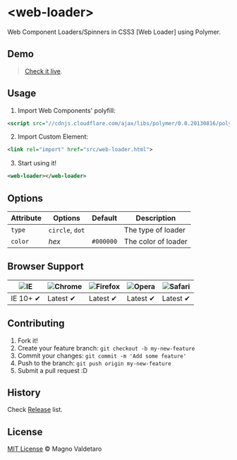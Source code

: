 # &lt;web-loader&gt;

Web Component Loaders/Spinners in CSS3 [Web Loader] using Polymer.

## Demo
> [Check it live](http://ifly9.com.br/webcomponents/web-loader/).

## Usage

1. Import Web Components' polyfill:

  ```xml
<script src="//cdnjs.cloudflare.com/ajax/libs/polymer/0.0.20130816/polymer.min.js"></script>
  ```

2. Import Custom Element:

  ```xml
<link rel="import" href="src/web-loader.html">
  ```

3. Start using it!

  ```xml
<web-loader></web-loader>
  ```

## Options

Attribute | Options         | Default                    | Description
---       | ---             | ---                        | ---
`type`    | `circle`, `dot` |                            | The type of loader
`color`   | *hex*           | `#000000`                  | The color of loader

## Browser Support

![IE](https://raw.github.com/paulirish/browser-logos/master/internet-explorer/internet-explorer_48x48.png) | ![Chrome](https://raw.github.com/paulirish/browser-logos/master/chrome/chrome_48x48.png) | ![Firefox](https://raw.github.com/paulirish/browser-logos/master/firefox/firefox_48x48.png) | ![Opera](https://raw.github.com/paulirish/browser-logos/master/opera/opera_48x48.png) | ![Safari](https://raw.github.com/paulirish/browser-logos/master/safari/safari_48x48.png)
--- | --- | --- | --- | --- |
IE 10+ ✔ | Latest ✔ | Latest ✔ | Latest ✔ | Latest ✔ |

## Contributing

1. Fork it!
2. Create your feature branch: `git checkout -b my-new-feature`
3. Commit your changes: `git commit -m 'Add some feature'`
4. Push to the branch: `git push origin my-new-feature`
5. Submit a pull request :D

## History

Check [Release](https://github.com/mvaldetaro/MyWebComponents/commits/master/web-loader) list.

## License

[MIT License](http://mvaldetaro.mit-license.org/) © Magno Valdetaro
